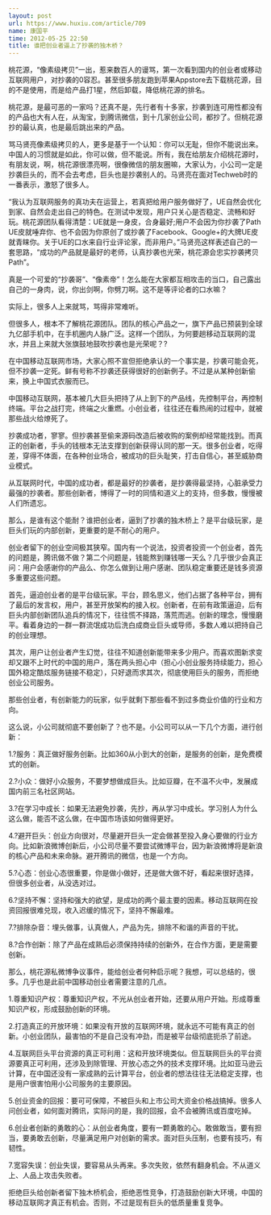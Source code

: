 ```yaml
---
layout: post
url: https://www.huxiu.com/article/709
name: 康国平
time: 2012-05-25 22:50
title: 谁把创业者逼上了抄袭的独木桥？
---
```

桃花源，“像素级拷贝”一出，惹来数百人的谩骂，第一次看到国内的创业者或移动互联网用户，对抄袭的0容忍。甚至很多朋友跑到苹果Appstore去下载桃花源，目的不是使用，而是给产品打1星，然后卸载，降低桃花源的排名。

桃花源，是最可恶的一家吗？还真不是，先行者有十多家，抄袭到连可用性都没有的产品也大有人在，从淘宝，到腾讯微信，到十几家创业公司，都抄了。但桃花源抄的最认真，也是最后跳出来的产品。

骂马贤亮像素级拷贝的人，更多是基于一个认知：你可以无耻，但你不能说出来。中国人的习惯就是如此，你可以做，但不能说。所有，我在给朋友介绍桃花源时，有朋友说，啊，桃花源很漂亮啊，很像微信的朋友圈嘛，大家认为，小公司一定是抄袭巨头的，而不会去考虑，巨头也是抄袭别人的。马贤亮在面对Techweb时的一番表示，激怒了很多人。

“我认为互联网服务的真功夫在运营上，若真把给用户服务做好了，UE自然会优化到家、自然会走出自己的特色。在测试中发现，用户只关心是否稳定、流畅和好玩。桃花源团队看得清楚：UE就是一身皮，合身最好;用户不会因为你抄袭了Path UE皮就唾弃你、也不会因为你原创了或抄袭了Facebook、Google+的大牌UE皮就青睐你。关于UE的口水来自行业评论家，而非用户。”马贤亮这样表述自己的一套思路，“成功的产品就是最好的老师，认真抄袭也光荣，桃花源会忠实抄袭拷贝Path”。

真是一个可爱的“抄袭哥”、“像素帝”！怎么能在大家都互相攻击的当口，自己露出自己的一身肉，说，你出剑啊，你劈刀啊。这不是等评论者的口水嘛？

实际上，很多人上来就骂，骂得非常难听。

但很多人，根本不了解桃花源团队。团队的核心产品之一，旗下产品已预装到全球九亿部手机中，在手机圈内人脉广泛。这样一个团队，为何要趟移动互联网的混水，并且上来就大张旗鼓地鼓吹抄袭也是光荣呢？?

在中国移动互联网市场，大家心照不宣但拒绝承认的一个事实是，抄袭可能会死，但不抄袭一定死。鲜有号称不抄袭还获得很好的创新例子。不过是从某种创新偷来，换上中国式衣服而已。

中国移动互联网，基本被几大巨头把持了从上到下的产品线，先控制平台，再控制终端。平台之战打完，终端之火重燃。小创业者，往往还在看热闹的过程中，就被那些战火给燎死了。

抄袭成功者，寥寥。但抄袭甚至偷来源码改造后被收购的案例却经常能找到。而真正的创新者，手头的钱根本无法支撑到创新获得认同的那一天。很多创业者，吃得差，穿得不体面，在各种创业场合，被成功的巨头耻笑，打击自信心，甚至威胁商业模式。

从互联网时代，中国的成功者，都是最好的抄袭者，是抄袭得最坚持，心脏承受力最强的抄袭者。那些创新者，博得了一时的同情和道义上的支持，但多数，慢慢被人们所遗忘。

那么，是谁有这个能耐？谁把创业者，逼到了抄袭的独木桥上？是平台级玩家，是巨头们玩的内部创新，更重要的是不耐心的用户。

创业者留下的创业空间极其狭窄。国内有一个说法，投资者投资一个创业者，首先的问题是，腾讯做不做？第二个问题是，钱能熬到赚钱哪一天么？几乎很少会真正问：用户会感谢你的产品么、你怎么做到让用户感谢、团队稳定重要还是钱多资源多重要这些问题。

首先，逼迫创业者的是平台级玩家。平台，顾名思义，他们占据了各种平台，拥有了最后的发言权，用户，甚至开放架构的接入权。创新者，在前有政策逼迫，后有巨头内部创新团队追兵的情况下，往往慌不择路，落荒而逃。创新的理念，慢慢磨平。看着身边的一群一群流氓成功后洗白成商业巨头或导师，多数人难以把持自己的创业理想。

其次，用户让创业者产生幻觉，往往不知道创新能带来多少用户。而喜欢图新求变却又跟不上时代的中国的用户，落在两头担心中（担心小创业服务持续能力，担心国外稳定酷炫服务链接不稳定），只好退而求其次，彻底使用巨头的服务，而拒绝创业公司服务。

那些创业者，有创新能力的玩家，似乎就剩下那些看不到过多商业价值的行业和方向。

这么说，小公司就彻底不要创新了？也不是。小公司可以从一下几个方面，进行创新：

1.?服务：真正做好服务创新。比如360从小到大的创新，是服务的创新，是免费模式的创新。

2.?小众：做好小众服务，不要梦想做成巨头。比如豆瓣，在不温不火中，发展成国内前三名社区网站。

3.?在学习中成长：如果无法避免抄袭，先抄，再从学习中成长。学习别人为什么这么做，能否不这么做，在中国市场该如何做得更好。

4.?避开巨头：创业方向很对，尽量避开巨头一定会做甚至投入身心要做的行业方向。比如新浪微博创新后，小公司尽量不要尝试微博平台，因为新浪微博将是新浪的核心产品和未来命脉。避开腾讯的微信，也是一个方向。

5.?心态：创业心态很重要，你是做小做好，还是做大做不好，看起来很好选择，但很多创业者，从没选对过。

6.?坚持不懈：坚持和强大的欲望，是成功的两个最主要的因素。移动互联网在投资回报很难兑现，收入迟缓的情况下，坚持不懈最难。

7.?排除杂音：埋头做事，认真做人，产品为先，排除不和谐的声音的干扰。

8.?合作创新：除了产品在成熟后必须保持持续的创新外，在合作方面，更是需要创新。

那么，桃花源私微博争议事件，能给创业者何种启示呢？我想，可以总结的，很多。几乎也是此前中国移动创业者需要注意的几点。

1.尊重知识产权：尊重知识产权，不光从创业者开始，还要从用户开始。形成尊重知识产权，形成鼓励创新的环境。

2.打造真正的开放环境：如果没有开放的互联网环境，就永远不可能有真正的创新。小创业团队，最害怕的不是自己没有冲劲，而是被平台级彻底扼杀了前途。

4.互联网巨头平台资源的真正可利用：这和开放环境类似。但互联网巨头的平台资源要真正可利用，还涉及到除管理、开放心态之外的技术支撑环境。比如亚马逊云计算，在中国还没有一家成熟的云计算平台，创业者的想法往往无法稳定支撑，也是用户很害怕用小公司服务的主要原因。

5.创业资金的回报：要可可保障，不被巨头和上市公司大资金价格战搞掉。很多人问创业者，如何面对腾讯，实际问的是，我的回报，会不会被腾讯或百度吃掉。

6.创业者创新的勇敢的心：从创业者角度，要有一颗勇敢的心。敢做敢当，要有担当，要勇敢去创新，尽量满足用户对创新的需求。面对巨头压制，也要有技巧，有韧性。

7.宽容失误：创业失误，要容易从头再来。多次失败，依然有翻身机会。不从道义上、人品上攻击失败者。

拒绝巨头给创新者留下独木桥机会，拒绝恶性竞争，打造鼓励创新大环境，中国的移动互联网才真正有机会。否则，不过是现有巨头的低质量重复竞争。

